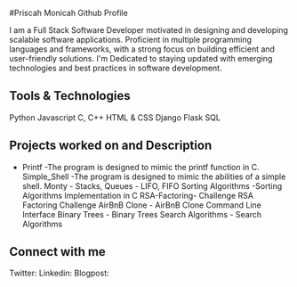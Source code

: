 #Priscah Monicah Github Profile

I am a Full Stack Software Developer motivated in designing and developing scalable software applications. Proficient in multiple programming languages and frameworks, with a strong focus on building efficient and user-friendly solutions. I'm Dedicated to staying updated with emerging technologies and best practices in software development.

## Tools & Technologies
Python
Javascript
C, C++
HTML & CSS
Django
Flask
SQL

## Projects worked on and Description
- Printf -The program is designed to mimic the printf function in C.
Simple_Shell -The program is designed to mimic the abilities of a simple shell.
Monty - Stacks, Queues - LIFO, FIFO
Sorting Algorithms -Sorting Algorithms Implementation in C
RSA-Factoring- Challenge	RSA Factoring Challenge
AirBnB Clone - AirBnB Clone Command Line Interface
Binary Trees - Binary Trees
Search Algorithms - Search Algorithms

## Connect with me
Twitter:
Linkedin:
Blogpost:
